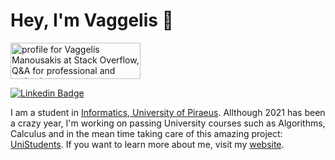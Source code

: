 # Hey, I'm Vaggelis 👋


<a href="https://stackoverflow.com/users/8793079/vaggelis-manousakis"><img src="https://stackoverflow.com/users/flair/8793079.png" width="208" height="58" alt="profile for Vaggelis Manousakis at Stack Overflow, Q&amp;A for professional and enthusiast programmers" title="profile for Vaggelis Manousakis at Stack Overflow, Q&amp;A for professional and enthusiast programmers"></a>


[![Linkedin Badge](https://img.shields.io/badge/-VaggelisManousakis-blue?style=flat-square&logo=Linkedin&logoColor=white&link=https://www.linkedin.com/in/manousakisvaggelis/)](https://www.linkedin.com/in/manousakisvaggelis/)

I am a student in [Informatics, University of Piraeus](http://www.cs.unipi.gr/index.php?lang=en). Allthough 2021 has been a crazy year, I'm working on passing University courses such as Algorithms, Calculus and in the mean time taking care of this amazing project: [UniStudents](https://github.com/NickSklA/unistudents). If you want to learn more about me, visit my [website](https://manousakisvaggelis.com).
